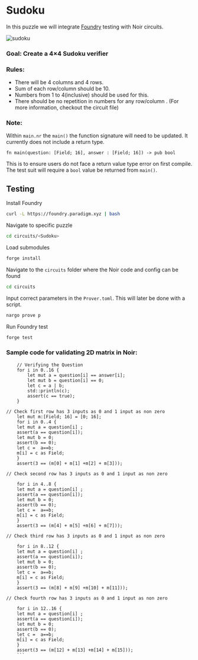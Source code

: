 # Sudoku

In this puzzle we will integrate [Foundry](https://book.getfoundry.sh/) testing with Noir circuits.

![sudoku](https://github.com/burke-md/noir-puzzles/assets/22263098/608b1296-82fe-4148-8c81-1648ec2f971f)


### Goal: Create a 4×4 Sudoku verifier

### Rules: 
- There will be 4 columns and 4 rows. 
- Sum of each row/column should be 10. 
- Numbers from 1 to 4(inclusive) should be used for this.
- There should be no repetition in numbers for any row/column .
(For more information, checkout the circuit file)

### Note:

Within `main.nr` the `main()` the function signature will need to be updated. It currently does not include a return type.

```
fn main(question: [Field; 16], answer : [Field; 16]) -> pub bool
```

This is to ensure users do not face a return value type error on first compile. The test suit will require a `bool` value be returned from `main()`.

## Testing 

Install Foundry 

```bash
curl -L https://foundry.paradigm.xyz | bash
```

Navigate to specific puzzle

```bash
cd circuits/<Sudoku>
```

Load submodules

```bash
forge install
```

Navigate to the `circuits` folder where the Noir code and config can be found
```bash
cd circuits
```

Input correct parameters in the `Prover.toml`. This will later be done with a script.

```bash
nargo prove p 
```

Run Foundry test

```bash
forge test 
```


### Sample code for validating 2D matrix in Noir:

```
    // Verifying the Question
    for i in 0..16 {
        let mut a = question[i] == answer[i];
        let mut b = question[i] == 0;
        let c = a | b;
        std::println(c);
        assert(c == true);
    }

// Check first row has 3 inputs as 0 and 1 input as non zero
    let mut m:[Field; 16] = [0; 16];
    for i in 0..4 {
    let mut a = question[i] ;
    assert(a == question[i]);
    let mut b = 0;
    assert(b == 0);
    let c =  a==b; 
    m[i] = c as Field;
    }
    assert(3 == (m[0] + m[1] +m[2] + m[3]));

// Check second row has 3 inputs as 0 and 1 input as non zero

    for i in 4..8 {
    let mut a = question[i] ;
    assert(a == question[i]);
    let mut b = 0;
    assert(b == 0);
    let c =  a==b; 
    m[i] = c as Field;
    }
    assert(3 == (m[4] + m[5] +m[6] + m[7]));

// Check third row has 3 inputs as 0 and 1 input as non zero

    for i in 8..12 {
    let mut a = question[i] ;
    assert(a == question[i]);
    let mut b = 0;
    assert(b == 0);
    let c =  a==b; 
    m[i] = c as Field;
    }
    assert(3 == (m[8] + m[9] +m[10] + m[11]));

// Check fourth row has 3 inputs as 0 and 1 input as non zero

    for i in 12..16 {
    let mut a = question[i] ;
    assert(a == question[i]);
    let mut b = 0;
    assert(b == 0);
    let c =  a==b; 
    m[i] = c as Field;
    }
    assert(3 == (m[12] + m[13] +m[14] + m[15]));    
    ```